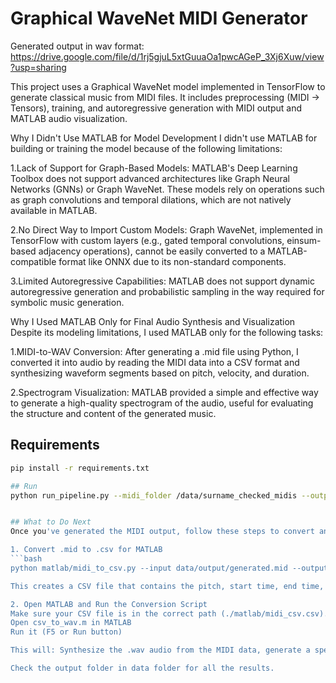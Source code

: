 # Graphical WaveNet MIDI Generator

Generated output in wav format: https://drive.google.com/file/d/1rj5gjuL5xtGuuaOa1pwcAGeP_3Xj6Xuw/view?usp=sharing

This project uses a Graphical WaveNet model implemented in TensorFlow to generate classical music from MIDI files. It includes preprocessing (MIDI → Tensors), training, and autoregressive generation with MIDI output and MATLAB audio visualization.

Why I Didn't Use MATLAB for Model Development
I didn't use MATLAB for building or training the model because of the following limitations:

1.Lack of Support for Graph-Based Models:
MATLAB's Deep Learning Toolbox does not support advanced architectures like Graph Neural Networks (GNNs) or Graph WaveNet. These models rely on operations such as graph convolutions and temporal dilations, which are not natively available in MATLAB.

2.No Direct Way to Import Custom Models:
Graph WaveNet, implemented in TensorFlow with custom layers (e.g., gated temporal convolutions, einsum-based adjacency operations), cannot be easily converted to a MATLAB-compatible format like ONNX due to its non-standard components.

3.Limited Autoregressive Capabilities:
MATLAB does not support dynamic autoregressive generation and probabilistic sampling in the way required for symbolic music generation.

Why I Used MATLAB Only for Final Audio Synthesis and Visualization
Despite its modeling limitations, I used MATLAB only for the following tasks:

1.MIDI-to-WAV Conversion:
After generating a .mid file using Python, I converted it into audio by reading the MIDI data into a CSV format and synthesizing waveform segments based on pitch, velocity, and duration.

2.Spectrogram Visualization:
MATLAB provided a simple and effective way to generate a high-quality spectrogram of the audio, useful for evaluating the structure and content of the generated music.

## Requirements
```bash
pip install -r requirements.txt

## Run
python run_pipeline.py --midi_folder /data/surname_checked_midis --output_dir /data/output --output_midi generated.mid --steps 100 --epochs 20


## What to Do Next
Once you've generated the MIDI output, follow these steps to convert and visualize it:

1. Convert .mid to .csv for MATLAB
```bash
python matlab/midi_to_csv.py --input data/output/generated.mid --output data/output/midi_csv.csv

This creates a CSV file that contains the pitch, start time, end time, and velocity of each note.

2. Open MATLAB and Run the Conversion Script
Make sure your CSV file is in the correct path (./matlab/midi_csv.csv). Then:
Open csv_to_wav.m in MATLAB
Run it (F5 or Run button)

This will: Synthesize the .wav audio from the MIDI data, generate a spectrogram visualization, save the outputs as: generated.wav and spectrogram.png

Check the output folder in data folder for all the results.
